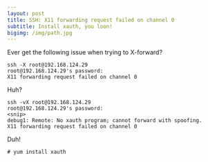 ```yaml
---
layout: post
title: SSH: X11 forwarding request failed on channel 0
subtitle: Install xauth, you loon!
bigimg: /img/path.jpg
---
```


Ever get the following issue when trying to X-forward?

~~~
ssh -X root@192.168.124.29
root@192.168.124.29's password:
X11 forwarding request failed on channel 0
~~~

Huh?

~~~
ssh -vX root@192.168.124.29
root@192.168.124.29's password:
<snip>
debug1: Remote: No xauth program; cannot forward with spoofing.
X11 forwarding request failed on channel 0
~~~

Duh!

~~~
# yum install xauth
~~~
